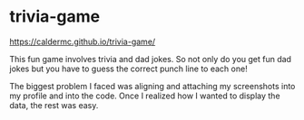 # trivia-game

https://caldermc.github.io/trivia-game/

This fun game involves trivia and dad jokes. So not only do you get fun dad jokes but you have to guess the correct punch line to each one!

The biggest problem I faced was aligning and attaching my screenshots into my profile and into the code. Once I realized how I wanted to display the data, the rest was easy. 
